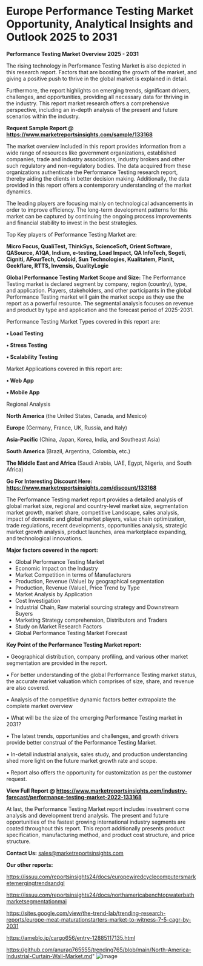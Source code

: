 # Europe Performance Testing Market Opportunity, Analytical Insights and Outlook 2025 to 2031

<Strong> Performance Testing Market Overview 2025 - 2031</strong>

The rising technology in Performance Testing Market is also depicted in this research report. Factors that are boosting the growth of the market, and giving a positive push to thrive in the global market is explained in detail.

Furthermore, the report highlights on emerging trends, significant drivers, challenges, and opportunities, providing all necessary data for thriving in the industry. This report market research offers a comprehensive perspective, including an in-depth analysis of the present and future scenarios within the industry.

<strong>Request Sample Report @ <a href=https://www.marketreportsinsights.com/sample/133168>https://www.marketreportsinsights.com/sample/133168</a></strong>

The market overview included in this report provides information from a wide range of resources like government organizations, established companies, trade and industry associations, industry brokers and other such regulatory and non-regulatory bodies. The data acquired from these organizations authenticate the Performance Testing research report, thereby aiding the clients in better decision making. Additionally, the data provided in this report offers a contemporary understanding of the market dynamics.

The leading players are focusing mainly on technological advancements in order to improve efficiency. The long-term development patterns for this market can be captured by continuing the ongoing process improvements and financial stability to invest in the best strategies.

Top Key players of Performance Testing Market are:

<strong>Micro Focus, QualiTest, ThinkSys, ScienceSoft, Orient Software, QASource, A1QA, Indium, e-testing, Load Impact, QA InfoTech, Sogeti, Cigniti, AFourTech, Codoid, Sun Technologies, Kualitatem, Planit, Geekflare, RTTS, Invensis, QualityLogic</strong>

<strong><b>Global Performance Testing Market Scope and Size:</b></strong>
The Performance Testing market is declared segment by company, region (country), type, and application. Players, stakeholders, and other participants in the global Performance Testing market will gain the market scope as they use the report as a powerful resource. The segmental analysis focuses on revenue and product by type and application and the forecast period of 2025-2031.

Performance Testing Market Types covered in this report are:

<strong>• Load Testing

• Stress Testing

• Scalability Testing</strong>

Market Applications covered in this report are:

<strong>• Web App

• Mobile App</strong> 

Regional Analysis

<strong>North America</strong> (the United States, Canada, and Mexico)

<strong>Europe</strong> (Germany, France, UK, Russia, and Italy)

<strong>Asia-Pacific</strong> (China, Japan, Korea, India, and Southeast Asia)

<strong>South America</strong> (Brazil, Argentina, Colombia, etc.)

<strong>The Middle East and Africa</strong> (Saudi Arabia, UAE, Egypt, Nigeria, and South Africa)

<strong>Go For Interesting Discount Here: <a href=https://www.marketreportsinsights.com/discount/133168>https://www.marketreportsinsights.com/discount/133168</a></strong>

The Performance Testing market report provides a detailed analysis of global market size, regional and country-level market size, segmentation market growth, market share, competitive Landscape, sales analysis, impact of domestic and global market players, value chain optimization, trade regulations, recent developments, opportunities analysis, strategic market growth analysis, product launches, area marketplace expanding, and technological innovations.

<strong><b>Major factors covered in the report:</b></strong>
<ul>
  <li>Global Performance Testing Market </li>
  <li>Economic Impact on the Industry</li>
  <li>Market Competition in terms of Manufacturers</li>
  <li>Production, Revenue (Value) by geographical segmentation</li>
  <li>Production, Revenue (Value), Price Trend by Type</li>
  <li>Market Analysis by Application</li>
  <li>Cost Investigation</li>
  <li>Industrial Chain, Raw material sourcing strategy and Downstream Buyers</li>
  <li>Marketing Strategy comprehension, Distributors and Traders</li>
  <li>Study on Market Research Factors</li>
  <li>Global Performance Testing Market Forecast</li>
</ul>

<strong><b>Key Point of the Performance Testing Market report:</b></strong>

• Geographical distribution, company profiling, and various other market segmentation are provided in the report.

• For better understanding of the global Performance Testing market status, the accurate market valuation which comprises of size, share, and revenue are also covered.

• Analysis of the competitive dynamic factors better extrapolate the complete market overview

• What will be the size of the emerging Performance Testing market in 2031?

• The latest trends, opportunities and challenges, and growth drivers provide better construal of the Performance Testing Market.

• In-detail industrial analysis, sales study, and production understanding shed more light on the future market growth rate and scope.

• Report also offers the opportunity for customization as per the customer request.

<strong><b>View Full Report @ <a href=https://www.marketreportsinsights.com/industry-forecast/performance-testing-market-2022-133168>https://www.marketreportsinsights.com/industry-forecast/performance-testing-market-2022-133168</a></b></strong>


At last, the Performance Testing Market report includes investment come analysis and development trend analysis. The present and future opportunities of the fastest growing international industry segments are coated throughout this report. This report additionally presents product specification, manufacturing method, and product cost structure, and price structure.

<strong>Contact Us:</strong>
sales@marketreportsinsights.com

<strong>Our other reports:</strong>

<a href=https://issuu.com/reportsinsights24/docs/europewiredcyclecomputersmarketemergingtrendsandgl>https://issuu.com/reportsinsights24/docs/europewiredcyclecomputersmarketemergingtrendsandgl</a>

<a href=https://issuu.com/reportsinsights24/docs/northamericabenchtopwaterbathmarketsegmentationmai>https://issuu.com/reportsinsights24/docs/northamericabenchtopwaterbathmarketsegmentationmai</a>

<a href=https://sites.google.com/view/the-trend-lab/trending-research-reports/europe-meat-maturationstarters-market-to-witness-7-5-cagr-by-2031>https://sites.google.com/view/the-trend-lab/trending-research-reports/europe-meat-maturationstarters-market-to-witness-7-5-cagr-by-2031</a>

<a href=https://ameblo.jp/cargo656/entry-12885117135.html>https://ameblo.jp/cargo656/entry-12885117135.html</a>

<a href=https://github.com/anurag765555/trending765/blob/main/North-America-Industrial-Curtain-Wall-Market.md>https://github.com/anurag765555/trending765/blob/main/North-America-Industrial-Curtain-Wall-Market.md</a>"
![image](https://github.com/user-attachments/assets/e125fee6-ba7b-411d-a83e-f7358e539ca2)
